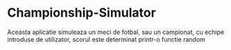# Championship-Simulator
Aceasta aplicatie simuleaza un meci de fotbal, sau un campionat, cu echipe introduse de utilizator, scorul este determinat printr-o functie random
